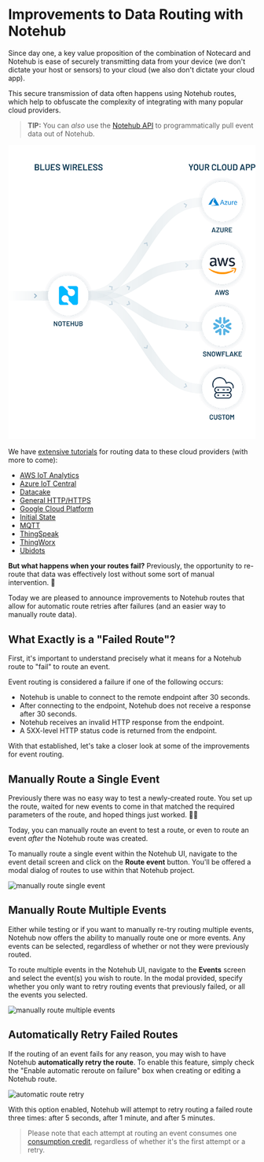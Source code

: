 # Improvements to Data Routing with Notehub

Since day one, a key value proposition of the combination of Notecard and Notehub is ease of securely transmitting data from your device (we don't dictate your host or sensors) to your cloud (we also don't dictate your cloud app).

This secure transmission of data often happens using Notehub routes, which help to  obfuscate the complexity of integrating with many popular cloud providers.

> **TIP:** You can _also_ use the [Notehub API](https://dev.blues.io/reference/notehub-api/api-introduction/) to programmatically pull event data out of Notehub.

![notehub data flow](notehub-flow.png)

We have [extensive tutorials](https://dev.blues.io/guides-and-tutorials/routing-data-to-cloud) for routing data to these cloud providers (with more to come):

- [AWS IoT Analytics](https://dev.blues.io/guides-and-tutorials/routing-data-to-cloud/aws-iot-analytics)
- [Azure IoT Central](https://dev.blues.io/guides-and-tutorials/routing-data-to-cloud/azure-iot-central)
- [Datacake](https://dev.blues.io/guides-and-tutorials/routing-data-to-cloud/datacake)
- [General HTTP/HTTPS](https://dev.blues.io/guides-and-tutorials/routing-data-to-cloud/general-http-https)
- [Google Cloud Platform](https://dev.blues.io/guides-and-tutorials/routing-data-to-cloud/google-cloud-platform)
- [Initial State](https://dev.blues.io/guides-and-tutorials/routing-data-to-cloud/initial-state)
- [MQTT](https://dev.blues.io/guides-and-tutorials/routing-data-to-cloud/mqtt)
- [ThingSpeak](https://dev.blues.io/guides-and-tutorials/routing-data-to-cloud/thingspeak)
- [ThingWorx](https://dev.blues.io/guides-and-tutorials/routing-data-to-cloud/thingworx)
- [Ubidots](https://dev.blues.io/guides-and-tutorials/routing-data-to-cloud/ubidots)

**But what happens when your routes fail?** Previously, the opportunity to re-route that data was effectively lost without some sort of manual intervention. 😬

Today we are pleased to announce improvements to Notehub routes that allow for automatic route retries after failures (and an easier way to manually route data).

## What Exactly is a "Failed Route"?

First, it's important to understand precisely what it means for a Notehub route to "fail" to route an event.

Event routing is considered a failure if one of the following occurs:

- Notehub is unable to connect to the remote endpoint after 30 seconds.
- After connecting to the endpoint, Notehub does not receive a response after 30 seconds.
- Notehub receives an invalid HTTP response from the endpoint.
- A 5XX-level HTTP status code is returned from the endpoint.

With that established, let's take a closer look at some of the improvements for event routing.

## Manually Route a Single Event

Previously there was no easy way to test a newly-created route. You set up the route, waited for new events to come in that matched the required parameters of the route, and hoped things just worked. 🤷‍♂️

Today, you can manually route an event to test a route, or even to route an event _after_ the Notehub route was created.

To manually route a single event within the Notehub UI, navigate to the event detail screen and click on the **Route event** button. You'll be offered a modal dialog of routes to use within that Notehub project.

![manually route single event](https://res.cloudinary.com/blues-wireless/image/fetch/f_auto,c_limit,w_3840,q_auto/https://dev.blues.io/_next/static/media/route-manual-single.7416b4a4.png)

## Manually Route Multiple Events

Either while testing or if you want to manually re-try routing multiple events, Notehub now offers the ability to manually route one or more events. Any events can be selected, regardless of whether or not they were previously routed.

To route multiple events in the Notehub UI, navigate to the **Events** screen and select the event(s) you wish to route. In the modal provided, specify whether you only want to retry routing events that previously failed, or all the events you selected.

![manually route multiple events](https://res.cloudinary.com/blues-wireless/image/fetch/f_auto,c_limit,w_1920,q_auto/https://dev.blues.io/_next/static/media/route-bulk-retry.dcc3ea3e.png)

## Automatically Retry Failed Routes

If the routing of an event fails for any reason, you may wish to have Notehub **automatically retry the route**. To enable this feature, simply check the "Enable automatic reroute on failure" box when creating or editing a Notehub route.

![automatic route retry](https://res.cloudinary.com/blues-wireless/image/fetch/f_auto,c_limit,w_3840,q_auto/https://dev.blues.io/_next/static/media/route-retry-auto.78226302.png)

With this option enabled, Notehub will attempt to retry routing a failed route three times: after 5 seconds, after 1 minute, and after 5 minutes.

> Please note that each attempt at routing an event consumes one [consumption credit](https://blues.io/pricing/), regardless of whether it's the first attempt or a retry.